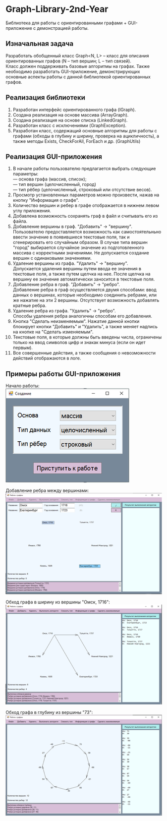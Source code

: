 # Graph-Library-2nd-Year
Библиотека для работы с ориентированными графами + GUI-приложение с демонстрацией работы.

## Изначальная задача
Разработать обобщенный класс Graph<N, L> – класс для описания ориентированных графов (N – тип вершин; L – тип связей).  
Класс должен поддерживать базовые алгоритмы на графах.
Также необходимо разработать GUI-приложение, демонстрирующих основные аспекты работы с данной библиотекой ориентированных графов.

## Реализация библиотеки
1. Разработан интерфейс ориентированного графа (IGraph).
2. Создана реализация на основе массива (ArrayGraph).
3. Создана реализация на основе списка (LinkedGraph).
4. Разработан класс с исключениями (GraphException).
5. Разработан класс, содержащий основные алгоритмы для работы с графами (обходы в глубину и ширину, проверка на ацикличность), а также методы Exists, CheckForAll, ForEach и др. (GraphUtils)

## Реализация GUI-приложения
1. В начале работы пользователю предлагается выбрать следующие параметры:  
  — основа графа (массив, список);  
  — тип вершин (целочисленный, город)  
  — тип рёбер (целочисленный, строковый или отсутствие весов).  
2. Просмотр установленных параметров можно произвести, нажав на кнопку "Информация о графе".
3. Количество вершин и ребер в графе отображается в нижнем левом углу приложения.
4. Добавлена возможность сохранять граф в файл и считывать его из файла. 
5. Добавление вершины в граф. "Добавить" -> "вершину".  
Пользователю предоставляется возможность как самостоятельньно ввести значение в появившиеся текстовые поля, 
так и сгенерировать его случайным образом. В случае типа вершин "город" выбирается случайное значение из подготовленного массива с корректными значениями. 
Не допускается создание вершин с одинаковыми значениями.
6. Удаление вершины из графа. "Удалить" -> "вершину".  
Допускается удаления вершины путем ввода ее значения в текстовые поля, а также путем щелчка на нее. После щелчка на вершину ее значение автоматически заносится в текстовые поля.
7. Добавление ребра в граф. "Добавить" -> "ребро".  
Добавление ребра в граф осуществляется двумя способами: ввод данных о вершинах, которые необходимо соединить ребрами, или же нажатие на эти 2 вершины. Отсутствует возможность добавлять кратные ребра.
8. Удаление ребра из графа. "Удалить" -> "ребро".  
Способы удаления ребра аналогичны способам его добавления.
9. Кнопка "Сделать неизменяемым". Нажатие данной кнопки блокирует кнопки "Добавить" и "Удалить", а также меняет надпись на кнопке на "Сделать изменяемым".
10. Текстовые поля, в которые должны быть введены числа, ограничены только на ввод символов цифр и знакак минуса (если он идет первым).
11. Все совершенные действия, а также сообщения о невозможности действий отображаются в логе.

## Примеры работы GUI-приложения
Начало работы:  
![Alt text](Screenshots/Screenshot_1.png)

Добавление ребра между вершинами:
![Alt text](Screenshots/Screenshot_2.png)

Обход графа в ширину из вершины "Омск, 1716":
![Alt text](Screenshots/Screenshot_3.png)

Обход графа в глубину из вершины "73":
![Alt text](Screenshots/Screenshot_4.png)
